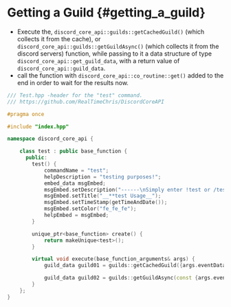 Getting a Guild {#getting_a_guild}
============
- Execute the, `discord_core_api::guilds::getCachedGuild()` (which collects it from the cache), or `discord_core_api::guilds::getGuildAsync()` (which collects it from the discord servers) function, while passing to it a data structure of type `discord_core_api::get_guild_data`, with a return value of `discord_core_api::guild_data`.
- call the function with `discord_core_api::co_routine::get()` added to the end in order to wait for the results now.

```cpp
/// Test.hpp -header for the "test" command.
/// https://github.com/RealTimeChris/DiscordCoreAPI

#pragma once

#include "index.hpp"

namespace discord_core_api {

	class test : public base_function {
	  public:
		test() {
			commandName = "test";
			helpDescription = "testing purposes!";
			embed_data msgEmbed;
			msgEmbed.setDescription("------\nSimply enter !test or /test!\n------");
			msgEmbed.setTitle("__**test Usage__");
			msgEmbed.setTimeStamp(getTimeAndDate());
			msgEmbed.setColor("fe_fe_fe");
			helpEmbed = msgEmbed;
		}

		unique_ptr<base_function> create() {
			return makeUnique<test>();
		}

		virtual void execute(base_function_arguments& args) {
			guild_data guild01 = guilds::getCachedGuild({args.eventData.getGuildId()}).get();

			guild_data guild02 = guilds::getGuildAsync(const {args.eventData.getGuildId()}).get();
		}
	};
}
```
